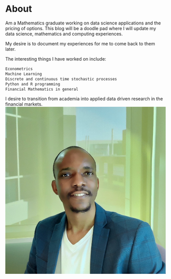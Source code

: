 # About

Am a Mathematics graduate working on data science applications and the pricing of options. This blog will be a doodle pad where I will update my data science, mathematics and computing experiences.

My desire is to document my experiences for me to come back to them later.

The interesting things I have worked on include:

    Econometrics
    Machine Learning
    Discrete and continuous time stochastic processes
    Python and R programming
    Financial Mathematics in general

I desire to transition from academia into applied data driven research in the financial markets.
![](images/Zororo_pic1.jpg)
